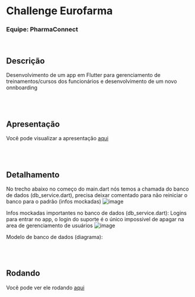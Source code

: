 # Challenge Eurofarma 


### Equipe: PharmaConnect

<br/>

## Descrição

Desenvolvimento de um app em Flutter para gerenciamento de treinamentos/cursos dos funcionários e desenvolvimento de um novo onnboarding

<br/>
<br/>

## Apresentação

Você pode visualizar a apresentação [aqui](https://www.canva.com/design/DAGIH5znPsc/hoauPS35sZmklpAWGejHGw/edit?utm_content=DAGIH5znPsc&utm_campaign=designshare&utm_medium=link2&utm_source=sharebutton)

<br/>
<br/>

## Detalhamento




No trecho abaixo no começo do main.dart nós temos a chamada do banco de dados (db_service.dart), precisa deixar comentado para não reiniciar o banco para o padrão (infos mockadas)
![image](https://github.com/user-attachments/assets/294c76da-8a4f-4210-8348-23741361a987)

Infos mockadas importantes no banco de dados (db_service.dart):
Logins para entrar no app, o login do suporte é o único impossivel de apagar na area de gerenciamento de usuários 
![image](https://github.com/user-attachments/assets/b3295b8b-0c18-473a-8ec1-bcab1c956d0d)



Modelo de banco de dados (diagrama):
 


<br/>
<br/>

## Rodando

Você pode ver ele rodando [aqui](https)
